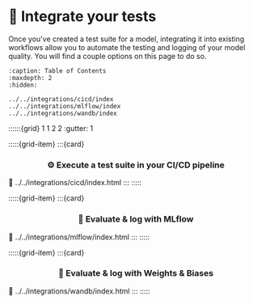 # 🔁 Integrate your tests

Once you've created a test suite for a model, integrating it into existing workflows allow you to automate the testing and logging of your model quality. You will find a couple options on this page to do so.

```{toctree}
:caption: Table of Contents
:maxdepth: 2
:hidden:

../../integrations/cicd/index
../../integrations/mlflow/index
../../integrations/wandb/index
```

::::::{grid} 1 1 2 2
:gutter: 1

:::::{grid-item}
:::{card} <h3><center>⚙️ Execute a test suite in your CI/CD pipeline</center></h3>
:link: ../../integrations/cicd/index.html
:::
:::::

:::::{grid-item}
:::{card} <h3><center>🏃 Evaluate & log with MLflow</center></h3>
:link: ../../integrations/mlflow/index.html
:::
:::::

:::::{grid-item}
:::{card} <h3><center>🐝  Evaluate & log with Weights & Biases</center></h3>
:link: ../../integrations/wandb/index.html
:::
:::::

